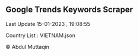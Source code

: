 

## Google Trends Keywords Scraper 
 
Last Update 15-01-2023 , 19:08:55

Country List :
VIETNAM.json



© Abdul Muttaqin 
